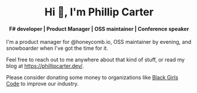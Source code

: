 <h1 align="center">Hi 👋, I'm Phillip Carter</h1>
<h4 align="center">F# developer | Product Manager | OSS maintainer | Conference speaker</h4>

I'm a product manager for @honeycomb.io, OSS maintainer by evening, and snowboarder when I've got the time for it.
  
Feel free to reach out to me anywhere about that kind of stuff, or read my blog at https://phillipcarter.dev/.

Please consider donating some money to organizations like [Black Girls Code](https://www.blackgirlscode.com/) to improve our industry.
